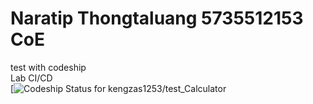 # Naratip Thongtaluang 5735512153 CoE
test with codeship</br>
Lab CI/CD</br>
[![Codeship Status for kengzas1253/test_Calculator](https://app.codeship.com/projects/e4f81b10-df74-0137-f341-6eee90c0213c/status?branch=master)
